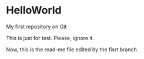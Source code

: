 # HelloWorld
My first repository on Git

This is just for test. Please, ignore it.

Now, this is the read-me file edited by the fisrt branch.
